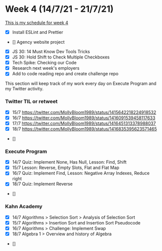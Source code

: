 # Week 4 (14/7/21 - 21/7/21)

[This is my schedule for week 4](https://learn.foundersandcoders.com/course/syllabus/pre-app-5/schedule/)

- [x] Install ESLint and Prettier
- [] Agency website project
- [x] JS 30: 14 Must Know Dev Tools Tricks
- [x] JS 30: Hold Shift to Check Multiple Checkboxes
- [x] Tech Spike: Checking our Code
- [x] Research next week's employers
- [x] Add to code reading repo and create challenge repo

This section will keep track of my work every day on Execute Program and my Twitter activity.

### Twitter TIL or retweet

- [x] 15/7 https://twitter.com/MollyBloom1989/status/1415642218224918532
- [x] 16/7 https://twitter.com/MollyBloom1989/status/1416091539458117633
- [x] 17/7 https://twitter.com/MollyBloom1989/status/1416451313378988037
- [x] 18/7 https://twitter.com/MollyBloom1989/status/1416835395623571465
- []

### Execute Program

- [x] 14/7 Quiz: Implement None, Has Null, Lesson: Find, Shift
- [x] 15/7 Lesson: Reverse, Empty Slots, Flat and Flat Map
- [x] 16/7 Quiz: Implement Find, Lesson: Negative Array Indexes, Reduce right
- [x] 18/7 Quiz: Implement Reverse
- []

### Kahn Academy

- [x] 14/7 Algorithms > Selection Sort > Analysis of Selection Sort
- [x] 15/7 Algorithms > Insertion Sort and Insertion Sort Pseudocode
- [x] 16/7 Algorithms > Challenge: Implement Swap
- [x] 18/7 Algebra 1 > Overview and history of Algebra
- []
